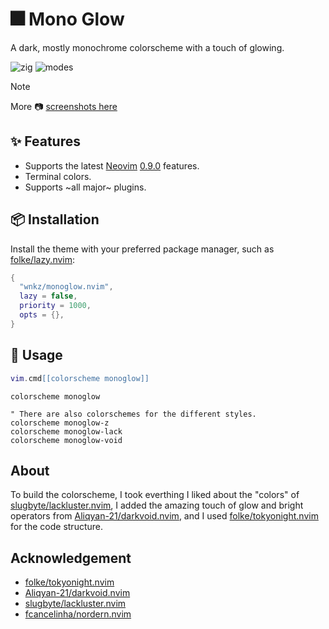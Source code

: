 # 🎆 Mono Glow

A dark, mostly monochrome colorscheme with a touch of glowing.

![zig](https://github.com/user-attachments/assets/31d2c5d1-db25-4b63-b2ad-b6be7abc678c)
![modes](https://github.com/user-attachments/assets/471357fe-3c28-470c-9d36-360f2ea175e3)

> [!NOTE]
> More 📷 [screenshots here](SCREENSHOTS.md)

## ✨ Features

- Supports the latest [Neovim](https://github.com/neovim/neovim)
  [0.9.0](https://github.com/neovim/neovim/releases/tag/v0.9.0) features.
- Terminal colors.
- Supports ~all major~ plugins.

## 📦 Installation

Install the theme with your preferred package manager, such as
[folke/lazy.nvim](https://github.com/folke/lazy.nvim):

```lua
{
  "wnkz/monoglow.nvim",
  lazy = false,
  priority = 1000,
  opts = {},
}
```

## 🚀 Usage

```lua
vim.cmd[[colorscheme monoglow]]
```

```vim
colorscheme monoglow

" There are also colorschemes for the different styles.
colorscheme monoglow-z
colorscheme monoglow-lack
colorscheme monoglow-void
```

## About

To build the colorscheme, I took everthing I liked about the "colors" of [slugbyte/lackluster.nvim](https://github.com/slugbyte/lackluster.nvim),
I added the amazing touch of glow and bright operators from [Aliqyan-21/darkvoid.nvim](https://github.com/Aliqyan-21/darkvoid.nvim),
and I used [folke/tokyonight.nvim](https://github.com/folke/tokyonight.nvim) for the code structure.

## Acknowledgement

- [folke/tokyonight.nvim](https://github.com/folke/tokyonight.nvim)
- [Aliqyan-21/darkvoid.nvim](https://github.com/Aliqyan-21/darkvoid.nvim)
- [slugbyte/lackluster.nvim](https://github.com/slugbyte/lackluster.nvim)
- [fcancelinha/nordern.nvim](https://github.com/fcancelinha/nordern.nvim)
